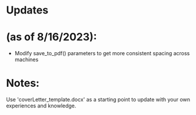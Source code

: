 # Updates
# (as of 8/16/2023):
- Modify save_to_pdf() parameters to get more consistent spacing across machines

# Notes:
Use 'coverLetter_template.docx' as a starting point to update with your own experiences and knowledge.
